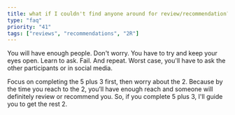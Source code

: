 ```yaml
---
title: what if I couldn't find anyone around for review/recommendation? Am I going to be eligible?
type: "faq"
priority: "41"
tags: ["reviews", "recommendations", "2R"]
---
```


You will have enough people. Don't worry. You have to try and keep your eyes open. Learn to ask. Fail. And repeat.
Worst case, you'll have to ask the other participants or in social media.

Focus on completing the 5 plus 3 first, then worry about the 2.
Because by the time you reach to the 2, you’ll have enough reach and someone will definitely review or recommend you.
So, if you complete 5 plus 3, I'll guide you to get the rest 2.



